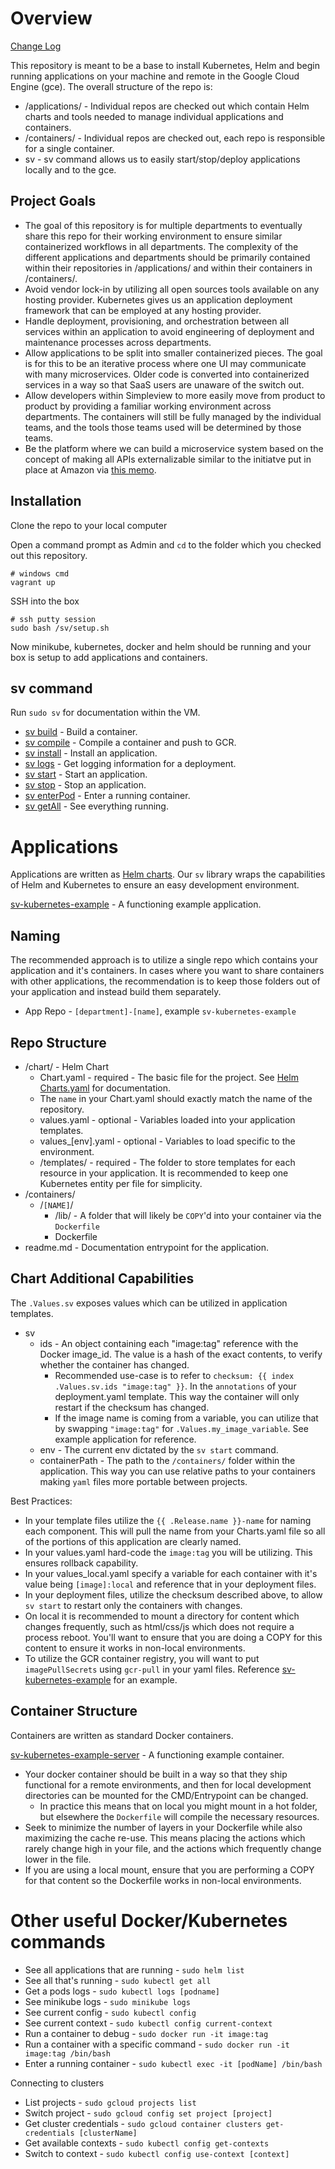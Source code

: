 # Overview

[Change Log](changelog.md)

This repository is meant to be a base to install Kubernetes, Helm and begin running applications on your machine and remote in the Google Cloud Engine (gce). The overall structure of the repo is:

* /applications/ - Individual repos are checked out which contain Helm charts and tools needed to manage individual applications and containers.
* /containers/ - Individual repos are checked out, each repo is responsible for a single container.
* sv - sv command allows us to easily start/stop/deploy applications locally and to the gce.

## Project Goals

* The goal of this repository is for multiple departments to eventually share this repo for their working environment to ensure similar containerized workflows in all departments. The complexity of the different applications and departments should be primarily contained within their repositories in /applications/ and within their containers in /containers/.
* Avoid vendor lock-in by utilizing all open sources tools available on any hosting provider. Kubernetes gives us an application deployment framework that can be employed at any hosting provider.
* Handle deployment, provisioning, and orchestration between all services within an application to avoid engineering of deployment and maintenance processes across departments.
* Allow applications to be split into smaller containerized pieces. The goal is for this to be an iterative process where one UI may communicate with many microservices. Older code is converted into containerized services in a way so that SaaS users are unaware of the switch out.
* Allow developers within Simpleview to more easily move from product to product by providing a familiar working environment across departments. The containers will still be fully managed by the individual teams, and the tools those teams used will be determined by those teams.
* Be the platform where we can build a microservice system based on the concept of making all APIs externalizable similar to the initiatve put in place at Amazon via [this memo](https://apievangelist.com/2012/01/12/the-secret-to-amazons-success-internal-apis/).

## Installation

Clone the repo to your local computer

Open a command prompt as Admin and `cd` to the folder which you checked out this repository.

```
# windows cmd
vagrant up
```

SSH into the box

```
# ssh putty session
sudo bash /sv/setup.sh
```

Now minikube, kubernetes, docker and helm should be running and your box is setup to add applications and containers.

## sv command

Run `sudo sv` for documentation within the VM.

* [sv build](docs/sv_build.md) - Build a container.
* [sv compile](docs/sv_compile.md) - Compile a container and push to GCR.
* [sv install](docs/sv_install.md) - Install an application.
* [sv logs](docs/sv_logs.md) - Get logging information for a deployment.
* [sv start](docs/sv_start.md) - Start an application.
* [sv stop](docs/sv_stop.md) - Stop an application.
* [sv enterPod](docs/sv_enterPod.md) - Enter a running container.
* [sv getAll](docs/sv_getAll.md) - See everything running.

# Applications

Applications are written as [Helm charts](https://docs.helm.sh/). Our `sv` library wraps the capabilities of Helm and Kubernetes to ensure an easy development environment.

[sv-kubernetes-example](https://github.com/simpleviewinc/sv-kubernetes-example) - A functioning example application.

## Naming

The recommended approach is to utilize a single repo which contains your application and it's containers. In cases where you want to share containers with other applications, the recommendation is to keep those folders out of your application and instead build them separately.

* App Repo - `[department]-[name]`, example `sv-kubernetes-example`

## Repo Structure

* /chart/ - Helm Chart
	* Chart.yaml - required - The basic file for the project. See [Helm Charts.yaml](https://docs.helm.sh/developing_charts#the-chart-yaml-file) for documentation.
	* The `name` in your Chart.yaml should exactly match the name of the repository.
	* values.yaml - optional - Variables loaded into your application templates.
	* values_[env].yaml - optional - Variables to load specific to the environment.
	* /templates/ - required - The folder to store templates for each resource in your application. It is recommended to keep one Kubernetes entity per file for simplicity.
* /containers/
	* /`[NAME]`/
		* /lib/ - A folder that will likely be `COPY`'d into your container via the `Dockerfile`
		* Dockerfile
* readme.md - Documentation entrypoint for the application.

## Chart Additional Capabilities

The `.Values.sv` exposes values which can be utilized in application templates.

* sv
	* ids - An object containing each "image:tag" reference with the Docker image_id. The value is a hash of the exact contents, to verify whether the container has changed.
		* Recommended use-case is to refer to `checksum: {{ index .Values.sv.ids "image:tag" }}`. In the `annotations` of your deployment.yaml template. This way the container will only restart if the checksum has changed.
		* If the image name is coming from a variable, you can utilize that by swapping `"image:tag"` for `.Values.my_image_variable`. See example application for reference.
	* env - The current env dictated by the `sv start` command.
	* containerPath - The path to the `/containers/` folder within the application. This way you can use relative paths to your containers making `yaml` files more portable between projects.

Best Practices:

* In your template files utilize the `{{ .Release.name }}-name` for naming each component. This will pull the name from your Charts.yaml file so all of the portions of this application are clearly named.
* In your values.yaml hard-code the `image:tag` you will be utilizing. This ensures rollback capability.
* In your values_local.yaml specify a variable for each container with it's value being `[image]:local` and reference that in your deployment files.
* In your deployment files, utilize the checksum described above, to allow `sv start` to restart only the containers with changes.
* On local it is recommended to mount a directory for content which changes frequently, such as html/css/js which does not require a process reboot. You'll want to ensure that you are doing a COPY for this content to ensure it works in non-local environments.
* To utilize the GCR container registry, you will want to put `imagePullSecrets` using `gcr-pull` in your yaml files. Reference [sv-kubernetes-example](https://github.com/simpleviewinc/sv-kubernetes-example) for an example.

## Container Structure

Containers are written as standard Docker containers.

[sv-kubernetes-example-server](https://github.com/simpleviewinc/sv-kubernetes-example/tree/master/containers/server) - A functioning example container.

* Your docker container should be built in a way so that they ship functional for a remote environments, and then for local development directories can be mounted for the CMD/Entrypoint can be changed.
	* In practice this means that on local you might mount in a hot folder, but elsewhere the `Dockerfile` will compile the necessary resources.
* Seek to minimize the number of layers in your Dockerfile while also maximizing the cache re-use. This means placing the actions which rarely change high in your file, and the actions which frequently change lower in the file.
* If you are using a local mount, ensure that you are performing a COPY for that content so the Dockerfile works in non-local environments.

# Other useful Docker/Kubernetes commands

* See all applications that are running - `sudo helm list`
* See all that's running - `sudo kubectl get all`
* Get a pods logs - `sudo kubectl logs [podname]`
* See minikube logs - `sudo minikube logs`
* See current config - `sudo kubectl config`
* See current context - `sudo kubectl config current-context`
* Run a container to debug - `sudo docker run -it image:tag`
* Run a container with a specific command - `sudo docker run -it image:tag /bin/bash`
* Enter a running container - `sudo kubectl exec -it [podName] /bin/bash`

Connecting to clusters

* List projects - `sudo gcloud projects list`
* Switch project - `sudo gcloud config set project [project]`
* Get cluster credentials - `sudo gcloud container clusters get-credentials [clusterName]`
* Get available contexts - `sudo kubectl config get-contexts`
* Switch to context - `sudo kubectl config use-context [context]`